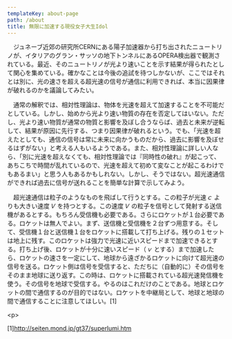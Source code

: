 ```yaml
---
templateKey: about-page
path: /about
title: 無限に加速する現役女子大生Idol
---
```

　ジュネーブ近郊の研究所CERNにある陽子加速器から打ち出されたニュートリノが、イタリアのグラン・サッソの地下トンネルにあるOPERA検出器で観測されている。最近、そのニュートリノが光より速いことを示す結果が得られたとして関心を集めている。確かなことは今後の追試を待つしかないが、ここではそれとは別に、光の速さを超える超光速の信号が通信に利用できれば、本当に因果律が破れるのかを議論してみたい。

　通常の解釈では、相対性理論は、物体を光速を超えて加速することを不可能だとしている。しかし、始めから光より速い物質の存在を否定してはいない。ただし、光より速い物質が通常の物質と影響を及ぼし合うならば、過去と未来が逆転して、結果が原因に先行する、つまり因果律が破れるという。でも、「光速を超えたとしても、通信の信号は常に未来に向かうものだから、過去に影響を及ぼせるはずがない」と考える人もいるようである。また、相対性理論に詳しい人なら、「別に光速を超えなくても、相対性理論では『同時性の破れ』が起こって、あちこちで時間が乱れているので、光速を超えて初めて変なことが起こるわけでもあるまい」と思う人もあるかもしれない。しかし、そうではない。超光速通信ができれば過去に信号が送れることを簡単な計算で示してみよう。

　超光速通信は粒子のようなものを飛ばして行うとする。この粒子が光速*ｃ* よりも大きい速度*Ｖ* を持つとする。この速度*Ｖ* の粒子を信号として発射する送信機があるとする。もちろん受信機も必要である。さらにロケットが１台必要である。ロケットは無人でよい。まず、送信機と受信機を２台ずつ用意する。そして、受信機１台と送信機１台をロケットに搭載して打ち上げる。残りの１セットは地上に残す。このロケットは強力で光速に近いスピードまで加速できるとする。打ち上げ後、ロケットが十分に速いスピード（*ｖ* とする）まで加速したら、ロケットの速さを一定にして、地球から遠ざかるロケットに向けて超光速の信号を送る。ロケット側は信号を受信すると、ただちに（自動的に）その信号をそのまま地球に送り返す。この時は、ロケットに搭載されている超光速発信機を使う。その信号を地球で受信する。やるのはこれだけのことである。地球とロケットの間で通信するのが目的ではない。ロケットを中継局として、地球と地球の間で通信することに注意してほしい。\[1]

<﻿p></p>

\[﻿1]<http://seiten.mond.jp/gt37/superlumi.htm>